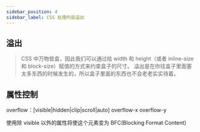 ```yaml
---
sidebar_position: 4
sidebar_label: CSS 处理内容溢出
---
```


## 溢出

> CSS 中万物皆盒，因此我们可以通过给 width 和 height（或者 inline-size 和 block-size）赋值的方式来约束盒子的尺寸。
> 溢出是在你往盒子里面塞太多东西的时候发生的，所以盒子里面的东西也不会老老实实待着。

## 属性控制

overflow：[visible\|hidden\|clip\|scroll\|auto]
overflow-x
overflow-y

使用除 visible 以外的属性将使这个元素变为 BFC(Blocking Format Content)
